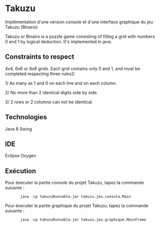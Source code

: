 # Takuzu
Implémentation d'une version console et d'une interface graphique du jeu Takuzu (Binario)

Takuzu or Binairo is a puzzle game consisting of filling a grid with numbers 0 and 1 by logical deduction. It's implemented in java.

## Constraints to respect

4x4, 6x6 or 8x8 grids. Each grid contains only 0 and 1, and must be completed respecting three rules2:

1/ As many as 1 and 0 on each line and on each column.

2/ No more than 2 identical digits side by side.

3/ 2 rows or 2 columns can not be identical.

## Technologies

Java 8
Swing

## IDE

Eclipse Oxygen

## Exécution

Pour éxecuter la partie console du projet Takuzu, tapez la commande suivante :
    
           java -cp takuzuRunnable.jar takuzu.jeu.console.Main

Pour éxecuter la partie graphique du projet Takuzu, tapez la commande suivante :
    
           java -cp takuzuRunnable.jar takuzu.jeu.graphique.MainFrame
